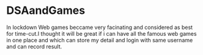 # DSAandGames
In lockdown Web games beccame very facinating and considered as best for time-cut.I thought it will be great if i can have all the famous web games in one place and which can store my detail and login with same username and can record result.
